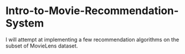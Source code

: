 # Intro-to-Movie-Recommendation-System
I will attempt at implementing a few recommendation algorithms on the subset of MovieLens dataset.
